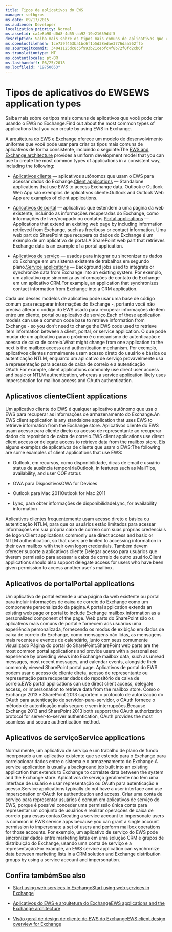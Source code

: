```yaml
---
title: Tipos de aplicativos do EWS
manager: sethgros
ms.date: 09/17/2015
ms.audience: Developer
localization_priority: Normal
ms.assetid: ca4e8b90-d0d8-4d55-aa92-19e21659d4f5
description: Saiba mais sobre os tipos mais comuns de aplicativos que você pode criar usando o EWS no Exchange.
ms.openlocfilehash: 1ce739f453ba1bc6f1b5d38edae3776daa562ffb
ms.sourcegitcommit: 34041125dc8c5f993b21cebfc4f8b72f0fd2cb6f
ms.translationtype: MT
ms.contentlocale: pt-BR
ms.lasthandoff: 06/25/2018
ms.locfileid: "19750653"
---
```

# <a name="ews-application-types"></a><span data-ttu-id="abae8-103">Tipos de aplicativos do EWS</span><span class="sxs-lookup"><span data-stu-id="abae8-103">EWS application types</span></span>

<span data-ttu-id="abae8-104">Saiba mais sobre os tipos mais comuns de aplicativos que você pode criar usando o EWS no Exchange.</span><span class="sxs-lookup"><span data-stu-id="abae8-104">Find out about the most common types of applications that you can create by using EWS in Exchange.</span></span>
  
<span data-ttu-id="abae8-105">A [arquitetura do EWS e Exchange](ews-applications-and-the-exchange-architecture.md) oferece um modelo de desenvolvimento uniforme que você pode usar para criar os tipos mais comuns de aplicativos de forma consistente, incluindo o seguinte:</span><span class="sxs-lookup"><span data-stu-id="abae8-105">The [EWS and Exchange architecture](ews-applications-and-the-exchange-architecture.md) provides a uniform development model that you can use to create the most common types of applications in a consistent way, including the following:</span></span> 
  
- <span data-ttu-id="abae8-106">[Aplicativos cliente](#bk_clientapps) — aplicativos autônomos que usam o EWS para acessar dados do Exchange.</span><span class="sxs-lookup"><span data-stu-id="abae8-106">[Client applications](#bk_clientapps) — Standalone applications that use EWS to access Exchange data.</span></span> <span data-ttu-id="abae8-107">Outlook e Outlook Web App são exemplos de aplicativos cliente.</span><span class="sxs-lookup"><span data-stu-id="abae8-107">Outlook and Outlook Web App are examples of client applications.</span></span> 
    
- <span data-ttu-id="abae8-108">[Aplicativos de portal](#bk_portalapps) — aplicativos que estendem a uma página da web existente, incluindo as informações recuperadas do Exchange, como informações de livre/ocupado ou contatos.</span><span class="sxs-lookup"><span data-stu-id="abae8-108">[Portal applications](#bk_portalapps) — Applications that extend an existing web page by including information retrieved from Exchange, such as free/busy or contact information.</span></span> <span data-ttu-id="abae8-109">Uma web part do SharePoint que recupera os dados do Exchange é um exemplo de um aplicativo de portal.</span><span class="sxs-lookup"><span data-stu-id="abae8-109">A SharePoint web part that retrieves Exchange data is an example of a portal application.</span></span> 
    
- <span data-ttu-id="abae8-110">[Aplicativos de serviço](#bk_serviceapps) — usados para integrar ou sincronizar os dados do Exchange em um sistema existente de trabalhos em segundo plano.</span><span class="sxs-lookup"><span data-stu-id="abae8-110">[Service applications](#bk_serviceapps) — Background jobs used to integrate or synchronize data from Exchange into an existing system.</span></span> <span data-ttu-id="abae8-111">Por exemplo, um aplicativo que sincroniza as informações de contato do Exchange em um aplicativo CRM.</span><span class="sxs-lookup"><span data-stu-id="abae8-111">For example, an application that synchronizes contact information from Exchange into a CRM application.</span></span> 
    
<span data-ttu-id="abae8-112">Cada um desses modelos de aplicativo pode usar uma base de código comum para recuperar informações do Exchange -, portanto você não precisa alterar o código do EWS usado para recuperar informações de item entre um cliente, portal ou aplicativo de serviço.</span><span class="sxs-lookup"><span data-stu-id="abae8-112">Each of these application models can use a common code base to retrieve information from Exchange - so you don't need to change the EWS code used to retrieve item information between a client, portal, or service application.</span></span> <span data-ttu-id="abae8-113">O que pode mudar de um aplicativo para o próximo é o mecanismo de autenticação e acesso de caixa de correio.</span><span class="sxs-lookup"><span data-stu-id="abae8-113">What might change from one application to the next is the mailbox access and authentication mechanism.</span></span> <span data-ttu-id="abae8-114">Por exemplo, aplicativos clientes normalmente usam acesso direto do usuário e básica ou autenticação NTLM, enquanto um aplicativo de serviço provavelmente usa a representação para acesso de caixa de correio e a autenticação OAuth.</span><span class="sxs-lookup"><span data-stu-id="abae8-114">For example, client applications commonly use direct user access and basic or NTLM authentication, whereas a service application likely uses impersonation for mailbox access and OAuth authentication.</span></span>
  
## <a name="client-applications"></a><span data-ttu-id="abae8-115">Aplicativos cliente</span><span class="sxs-lookup"><span data-stu-id="abae8-115">Client applications</span></span>
<span data-ttu-id="abae8-116"><a name="bk_clientapps"> </a></span><span class="sxs-lookup"><span data-stu-id="abae8-116"></span></span>

<span data-ttu-id="abae8-117">Um aplicativo cliente do EWS é qualquer aplicativo autônomo que usa o EWS para recuperar as informações de armazenamento do Exchange.</span><span class="sxs-lookup"><span data-stu-id="abae8-117">An EWS client application is any standalone application that uses EWS to retrieve information from the Exchange store.</span></span> <span data-ttu-id="abae8-118">Aplicativos cliente do EWS usam acesso para cliente direto ou acesso de representante ao recuperar dados do repositório de caixa de correio.</span><span class="sxs-lookup"><span data-stu-id="abae8-118">EWS client applications use direct client access or delegate access to retrieve data from the mailbox store.</span></span> <span data-ttu-id="abae8-119">Eis alguns exemplos de aplicativos de cliente que usam o EWS:</span><span class="sxs-lookup"><span data-stu-id="abae8-119">The following are some examples of client applications that use EWS:</span></span>
  
- <span data-ttu-id="abae8-120">Outlook, em recursos, como disponibilidade, dicas de email e usuário status de ausência temporária</span><span class="sxs-lookup"><span data-stu-id="abae8-120">Outlook, in features such as MailTips, availability, and user OOF status</span></span>
    
- <span data-ttu-id="abae8-121">OWA para Dispositivos</span><span class="sxs-lookup"><span data-stu-id="abae8-121">OWA for Devices</span></span>
    
- <span data-ttu-id="abae8-122">Outlook para Mac 2011</span><span class="sxs-lookup"><span data-stu-id="abae8-122">Outlook for Mac 2011</span></span>
    
- <span data-ttu-id="abae8-123">Lync, para obter informações de disponibilidade</span><span class="sxs-lookup"><span data-stu-id="abae8-123">Lync, for availability information</span></span>
    
<span data-ttu-id="abae8-124">Aplicativos clientes frequentemente usam acesso direto e básica ou autenticação NTLM, para que os usuários estão limitados para acessar informações em sua própria caixa de correio com suas próprias credenciais de logon.</span><span class="sxs-lookup"><span data-stu-id="abae8-124">Client applications commonly use direct access and basic or NTLM authentication, so that users are limited to accessing information in their own mailbox with their own logon credentials.</span></span> <span data-ttu-id="abae8-125">Também devem oferecer suporte a aplicativos cliente Delegar acesso para usuários que tiverem permissão para acessar a caixa de correio de outro usuário.</span><span class="sxs-lookup"><span data-stu-id="abae8-125">Client applications should also support delegate access for users who have been given permission to access another user's mailbox.</span></span>
  
## <a name="portal-applications"></a><span data-ttu-id="abae8-126">Aplicativos de portal</span><span class="sxs-lookup"><span data-stu-id="abae8-126">Portal applications</span></span>
<span data-ttu-id="abae8-127"><a name="bk_portalapps"> </a></span><span class="sxs-lookup"><span data-stu-id="abae8-127"></span></span>

<span data-ttu-id="abae8-128">Um aplicativo de portal estende a uma página da web existente ou portal para incluir informações de caixa de correio do Exchange como um componente personalizado da página.</span><span class="sxs-lookup"><span data-stu-id="abae8-128">A portal application extends an existing web page or portal to include Exchange mailbox information as a personalized component of the page.</span></span> <span data-ttu-id="abae8-129">Web parts do SharePoint são os aplicativos mais comuns de portal e fornecem aos usuários uma experiência personalizada, fornecendo os modos de exibição em dados de caixa de correio do Exchange, como mensagens não lidas, as mensagens mais recentes e eventos de calendário, junto com seus comumente visualizado Página do portal do SharePoint.</span><span class="sxs-lookup"><span data-stu-id="abae8-129">SharePoint web parts are the most common portal applications and provide users with a personalized experience by providing views into Exchange mailbox data, such as unread messages, most recent messages, and calendar events, alongside their commonly viewed SharePoint portal page.</span></span> <span data-ttu-id="abae8-130">Aplicativos de portal do EWS podem usar o acesso de cliente direta, acesso de representante ou representação para recuperar dados do repositório de caixa de correio.</span><span class="sxs-lookup"><span data-stu-id="abae8-130">EWS portal applications can use direct client access, delegate access, or impersonation to retrieve data from the mailbox store.</span></span> <span data-ttu-id="abae8-131">Como o Exchange 2013 e SharePoint 2013 suportem o protocolo de autorização do OAuth para autenticação de servidor-para-servidor, o OAuth fornece o método de autenticação mais seguro e sem interrupções.</span><span class="sxs-lookup"><span data-stu-id="abae8-131">Because Exchange 2013 and SharePoint 2013 both support the OAuth authorization protocol for server-to-server authentication, OAuth provides the most seamless and secure authentication method.</span></span>
  
## <a name="service-applications"></a><span data-ttu-id="abae8-132">Aplicativos de serviço</span><span class="sxs-lookup"><span data-stu-id="abae8-132">Service applications</span></span>
<span data-ttu-id="abae8-133"><a name="bk_serviceapps"> </a></span><span class="sxs-lookup"><span data-stu-id="abae8-133"></span></span>

<span data-ttu-id="abae8-134">Normalmente, um aplicativo de serviço é um trabalho de plano de fundo incorporado a um aplicativo existente que se estende para o Exchange para correlacionar dados entre o sistema e o armazenamento do Exchange.</span><span class="sxs-lookup"><span data-stu-id="abae8-134">A service application is usually a background job built into an existing application that extends to Exchange to correlate data between the system and the Exchange store.</span></span> <span data-ttu-id="abae8-135">Aplicativos de serviço geralmente não têm uma interface de usuário e usar representação ou OAuth para autenticação e acesso.</span><span class="sxs-lookup"><span data-stu-id="abae8-135">Service applications typically do not have a user interface and use impersonation or OAuth for authentication and access.</span></span> <span data-ttu-id="abae8-136">Criar uma conta de serviço para representar usuários é comum em aplicativos de serviço do EWS, porque é possível conceder uma permissão única conta para representar um conjunto de usuários e realizar operações de caixa de correio para essas contas.</span><span class="sxs-lookup"><span data-stu-id="abae8-136">Creating a service account to impersonate users is common in EWS service apps because you can grant a single account permission to impersonate a set of users and perform mailbox operations for those accounts.</span></span> <span data-ttu-id="abae8-137">Por exemplo, um aplicativo de serviço do EWS pode sincronizar dados entre marketing listas em uma solução CRM e grupos de distribuição do Exchange, usando uma conta de serviço e a representação.</span><span class="sxs-lookup"><span data-stu-id="abae8-137">For example, an EWS service application can synchronize data between marketing lists in a CRM solution and Exchange distribution groups by using a service account and impersonation.</span></span>
  
## <a name="see-also"></a><span data-ttu-id="abae8-138">Confira também</span><span class="sxs-lookup"><span data-stu-id="abae8-138">See also</span></span>


- [<span data-ttu-id="abae8-139">Start using web services in Exchange</span><span class="sxs-lookup"><span data-stu-id="abae8-139">Start using web services in Exchange</span></span>](start-using-web-services-in-exchange.md)
    
- [<span data-ttu-id="abae8-140">Aplicativos do EWS e arquitetura do Exchange</span><span class="sxs-lookup"><span data-stu-id="abae8-140">EWS applications and the Exchange architecture</span></span>](ews-applications-and-the-exchange-architecture.md)
    
- [<span data-ttu-id="abae8-141">Visão geral de design de cliente do EWS do Exchange</span><span class="sxs-lookup"><span data-stu-id="abae8-141">EWS client design overview for Exchange</span></span>](ews-client-design-overview-for-exchange.md)
    

